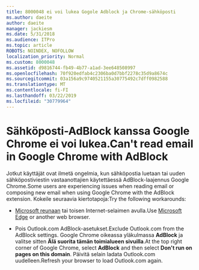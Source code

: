 ```yaml
---
title: 8000048 ei voi lukea Gogole Adblock ja Chrome-sähköposti
ms.author: daeite
author: daeite
manager: jackiesm
ms.date: 5/31/2018
ms.audience: ITPro
ms.topic: article
ROBOTS: NOINDEX, NOFOLLOW
localization_priority: Normal
ms.custom: 8000048
ms.assetid: d9816744-fb49-4b77-a1ad-3ee648508997
ms.openlocfilehash: 70f920edfab4c2306ba0d7bbf2278c35d9a8674c
ms.sourcegitcommit: 03a156a9c9740521155a30775492c7dff0982588
ms.translationtype: MT
ms.contentlocale: fi-FI
ms.lasthandoff: 03/22/2019
ms.locfileid: "30779964"
---
```

# <a name="cant-read-email-in-google-chrome-with-adblock"></a><span data-ttu-id="c3541-102">Sähköposti-AdBlock kanssa Google Chrome ei voi lukea.</span><span class="sxs-lookup"><span data-stu-id="c3541-102">Can't read email in Google Chrome with AdBlock</span></span>

<span data-ttu-id="c3541-103">Jotkut käyttäjät ovat ilmetä ongelmia, kun sähköpostia luetaan tai uuden sähköpostiviestin vastaanottajien käytettäessä AdBlock-laajennus Google Chrome.</span><span class="sxs-lookup"><span data-stu-id="c3541-103">Some users are experiencing issues when reading email or composing new email when using Google Chrome with the AdBlock extension.</span></span> <span data-ttu-id="c3541-104">Kokeile seuraavia kiertotapoja:</span><span class="sxs-lookup"><span data-stu-id="c3541-104">Try the following workarounds:</span></span>
  
- <span data-ttu-id="c3541-105">[Microsoft reunaan](https://go.microsoft.com/fwlink/p/?linkid=2001503&amp;clcid=0x409) tai toisen Internet-selaimen avulla.</span><span class="sxs-lookup"><span data-stu-id="c3541-105">Use [Microsoft Edge](https://go.microsoft.com/fwlink/p/?linkid=2001503&amp;clcid=0x409) or another web browser.</span></span> 
    
- <span data-ttu-id="c3541-106">Pois Outlook.com AdBlock-asetukset.</span><span class="sxs-lookup"><span data-stu-id="c3541-106">Exclude Outlook.com from the AdBlock settings.</span></span> <span data-ttu-id="c3541-107">Google Chrome oikeassa yläkulmassa **AdBlock** ja valitse sitten **Älä suorita tämän toimialueen sivuilla**.</span><span class="sxs-lookup"><span data-stu-id="c3541-107">At the top right corner of Google Chrome, select **AdBlock** and then select **Don't run on pages on this domain**.</span></span> <span data-ttu-id="c3541-108">Päivitä selain ladata Outlook.com uudelleen.</span><span class="sxs-lookup"><span data-stu-id="c3541-108">Refresh your browser to load Outlook.com again.</span></span> 
    

